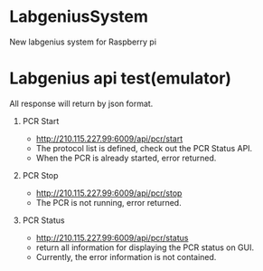 # LabgeniusSystem
New labgenius system for Raspberry pi

# Labgenius api test(emulator)
All response will return by json format.

1. PCR Start
	- http://210.115.227.99:6009/api/pcr/start
	- The protocol list is defined, check out the PCR Status API.
	- When the PCR is already started, error returned.

2. PCR Stop
	- http://210.115.227.99:6009/api/pcr/stop
	- The PCR is not running, error returned.

3. PCR Status
	- http://210.115.227.99:6009/api/pcr/status
	- return all information for displaying the PCR status on GUI.
	- Currently, the error information is not contained.


